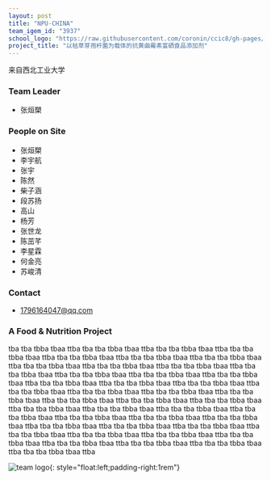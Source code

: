 ```yaml
---
layout: post
title: "NPU-CHINA"
team_igem_id: "3937"
school_logo: "https://raw.githubusercontent.com/coronin/ccic8/gh-pages/school-logo/NPU-CHINA.png"
project_title: "以枯草芽孢杆菌为载体的抗黄曲霉素富硒食品添加剂"
---
```


来自西北工业大学

### Team Leader
* 张烜槊

### People on Site
* 张烜槊
* 李宇航
* 张宇
* 陈然
* 柴子涵
* 段苏扬
* 高山
* 杨芳
* 张世龙
* 陈茁芊
* 李星霖
* 何金亮
* 苏峻清

### Contact
* 1796164047@qq.com

### A Food &amp; Nutrition Project

tba tba tbba tbaa ttba tba tba tbba tbaa ttba tba tba tbba tbaa ttba tba tba tbba tbaa ttba tba tba tbba tbaa ttba tba tba tbba tbaa ttba tba tba tbba tbaa ttba tba tba tbba tbaa ttba tba tba tbba tbaa ttba tba tba tbba tbaa ttba tba tba tbba tbaa ttba tba tba tbba tbaa ttba tba tba tbba tbaa ttba tba tba tbba tbaa ttba tba tba tbba tbaa ttba tba tba tbba tbaa ttba tba tba tbba tbaa ttba tba tba tbba tbaa ttba tba tba tbba tbaa ttba tba tba tbba tbaa ttba tba tba tbba tbaa ttba tba tba tbba tbaa ttba tba tba tbba tbaa ttba tba tba tbba tbaa ttba tba tba tbba tbaa ttba tba tba tbba tbaa ttba tba tba tbba tbaa ttba tba tba tbba tbaa ttba tba tba tbba tbaa ttba tba tba tbba tbaa ttba tba tba tbba tbaa ttba tba tba tbba tbaa ttba tba tba tbba tbaa ttba tba tba tbba tbaa ttba tba tba tbba tbaa ttba tba tba tbba tbaa ttba tba tba tbba tbaa ttba tba tba tbba tbaa ttba tba tba tbba tbaa ttba tba tba tbba tbaa ttba tba tba tbba tbaa ttba tba tba tbba tbaa ttba 

![team logo](){: style="float:left;padding-right:1rem"}
